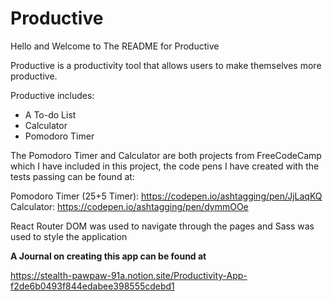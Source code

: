 # Productive 

Hello and Welcome to The README for Productive

Productive is a productivity tool that allows users to make themselves more productive.

Productive includes:
 - A To-do List
 - Calculator
 - Pomodoro Timer

The Pomodoro Timer and Calculator are both projects from FreeCodeCamp which I have included in this project, the code pens I have created with the tests passing can be found at:

Pomodoro Timer (25+5 Timer): https://codepen.io/ashtagging/pen/JjLaqKQ
Calculator: https://codepen.io/ashtagging/pen/dymmOOe

React Router DOM was used to navigate through the pages and Sass was used to style the application

**A Journal on creating this app can be found at** 

https://stealth-pawpaw-91a.notion.site/Productivity-App-f2de6b0493f844edabee398555cdebd1
